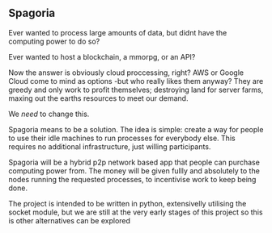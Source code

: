 Spagoria 
--

Ever wanted to process large amounts of data, but didnt have the computing power to do so?

Ever wanted to host a blockchain, a mmorpg, or an API?

Now the answer is obviously cloud proccessing, right? AWS or Google Cloud come to mind as options -but who really likes them anyway? They are greedy and only work to profit themselves; destroying land for server farms, maxing out the earths resources to meet our demand.

We *need* to change this.

Spagoria means to be a solution. The idea is simple: create a way for people to use their idle machines to run processes for everybody else. This requires no additional infrastructure, just willing participants.

Spagoria will be a hybrid p2p network based app that people can purchase computing power from. The money will be given fullly and absolutely to the nodes running the requested processes, to incentivise work to keep being done.

The project is intended to be written in python, extensivelly utilising the socket module, but we are still at the very early stages of this project so this is other alternatives can be explored